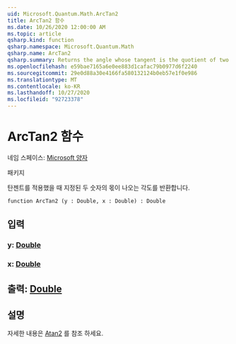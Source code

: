 ```yaml
---
uid: Microsoft.Quantum.Math.ArcTan2
title: ArcTan2 함수
ms.date: 10/26/2020 12:00:00 AM
ms.topic: article
qsharp.kind: function
qsharp.namespace: Microsoft.Quantum.Math
qsharp.name: ArcTan2
qsharp.summary: Returns the angle whose tangent is the quotient of two specified numbers.
ms.openlocfilehash: e59bae7165a6e0ee883d1cafac79b0977d6f2240
ms.sourcegitcommit: 29e0d88a30e4166fa580132124b0eb57e1f0e986
ms.translationtype: MT
ms.contentlocale: ko-KR
ms.lasthandoff: 10/27/2020
ms.locfileid: "92723378"
---
```

# <a name="arctan2-function"></a>ArcTan2 함수

네임 스페이스: [Microsoft 양자](xref:Microsoft.Quantum.Math)

패키지 [](https://nuget.org/packages/)


탄젠트를 적용했을 때 지정된 두 숫자의 몫이 나오는 각도를 반환합니다.

```qsharp
function ArcTan2 (y : Double, x : Double) : Double
```


## <a name="input"></a>입력

### <a name="y--double"></a>y: [Double](xref:microsoft.quantum.lang-ref.double)




### <a name="x--double"></a>x: [Double](xref:microsoft.quantum.lang-ref.double)





## <a name="output--double"></a>출력: [Double](xref:microsoft.quantum.lang-ref.double)



## <a name="remarks"></a>설명

자세한 내용은 [Atan2](https://docs.microsoft.com/dotnet/api/system.math.atan2) 를 참조 하세요.